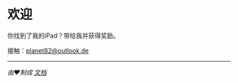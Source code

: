 # 欢迎

你找到了我的iPad？带给我并获得奖励。

接触：[planet82@outlook.de](mailto:planet82@outlook.de)

* * *

_由❤️制成 [文档](https://docsify.js.org/)_
